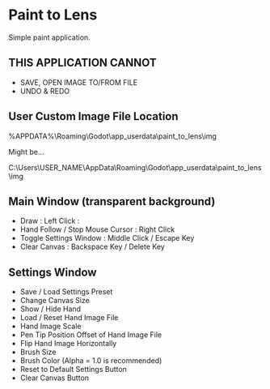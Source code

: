 # Paint to Lens

Simple paint application.

## THIS APPLICATION CANNOT

- SAVE, OPEN IMAGE TO/FROM FILE
- UNDO & REDO

## User Custom Image File Location

%APPDATA%\Roaming\Godot\app_userdata\paint_to_lens\img

Might be...

C:\Users\USER_NAME\AppData\Roaming\Godot\app_userdata\paint_to_lens\img


## Main Window (transparent background)

- Draw : Left Click : 
- Hand Follow / Stop Mouse Cursor : Right Click
- Toggle Settings Window : Middle Click / Escape Key
- Clear Canvas : Backspace Key / Delete Key


## Settings Window

- Save / Load Settings Preset
- Change Canvas Size
- Show / Hide Hand
- Load / Reset Hand Image File
- Hand Image Scale
- Pen Tip Position Offset of Hand Image File
- Flip Hand Image Horizontally
- Brush Size
- Brush Color (Alpha = 1.0 is recommended)
- Reset to Default Settings Button
- Clear Canvas Button
